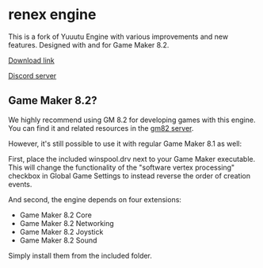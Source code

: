 # renex engine

This is a fork of Yuuutu Engine with various improvements and new features.
Designed with and for Game Maker 8.2.

[Download link](https://github.com/omicronrex/renex-engine/releases/latest)

[Discord server](http://discord.gg/aWh9rFDHDA)

## Game Maker 8.2?

We highly recommend using GM 8.2 for developing games with this engine.
You can find it and related resources in the [gm82 server](http://discord.gg/P2hdajXnQk).

However, it's still possible to use it with regular Game Maker 8.1 as well:

First, place the included winspool.drv next to your Game Maker executable. This
will change the functionality of the "software vertex processing" checkbox in
Global Game Settings to instead reverse the order of creation events.

And second, the engine depends on four extensions:

- Game Maker 8.2 Core
- Game Maker 8.2 Networking
- Game Maker 8.2 Joystick
- Game Maker 8.2 Sound

Simply install them from the included folder.
